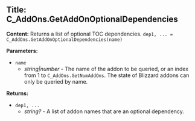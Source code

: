 ## Title: C_AddOns.GetAddOnOptionalDependencies

**Content:**
Returns a list of optional TOC dependencies.
`dep1, ... = C_AddOns.GetAddOnOptionalDependencies(name)`

**Parameters:**
- `name`
  - *string|number* - The name of the addon to be queried, or an index from 1 to `C_AddOns.GetNumAddOns`. The state of Blizzard addons can only be queried by name.

**Returns:**
- `dep1, ...`
  - *string?* - A list of addon names that are an optional dependency.